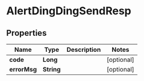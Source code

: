 # AlertDingDingSendResp

## Properties
Name | Type | Description | Notes
------------ | ------------- | ------------- | -------------
**code** | **Long** |  |  [optional]
**errorMsg** | **String** |  |  [optional]

